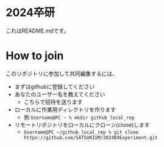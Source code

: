 # 2024卒研
これはREADME.mdです。
# How to join
このリポジトリに参加して共同編集するには、
- まずはgithubに登録してください
- あなたのユーザー名を教えてください
    - こちらで招待を送ります
- ローカルに作業用ディレクトリを作ります
    - 例 `Username@PC ~ % mkdir github_local_rep`
- リモートリポジトリをローカルにクローン(clone)します
    - `Username@PC ~/github_local_rep % git clone https://github.com/SATSUKIUM/2024B4Experiment.git`
